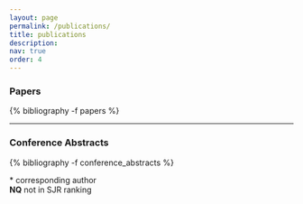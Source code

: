 ```yaml
---
layout: page
permalink: /publications/
title: publications
description: 
nav: true
order: 4
---
```


<div class="publications-auto" markdown="1">

### Papers
{% bibliography -f papers %}

---

### Conference Abstracts
{% bibliography -f conference_abstracts %}

\* corresponding author<br>
<strong class="sjrq NA_Q">NQ</strong> not in SJR ranking
</div>